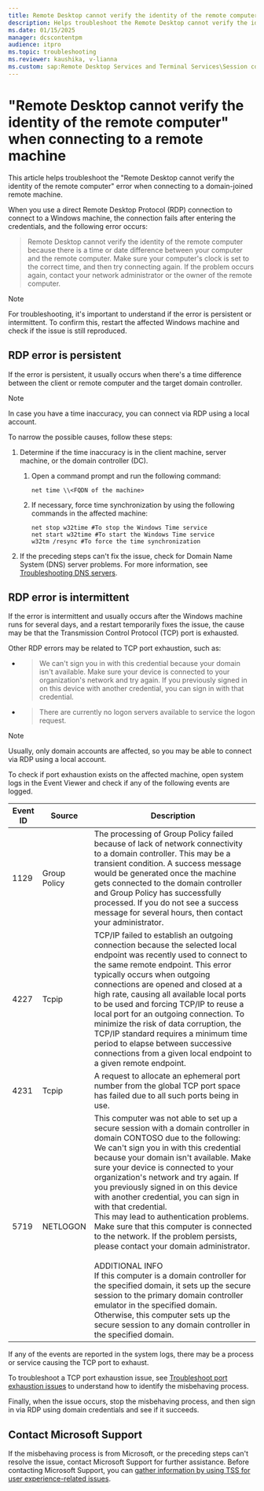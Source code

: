 ```yaml
---
title: Remote Desktop cannot verify the identity of the remote computer
description: Helps troubleshoot the Remote Desktop cannot verify the identity of the remote computer error when connecting to a domain-joined remote machine.
ms.date: 01/15/2025
manager: dcscontentpm
audience: itpro
ms.topic: troubleshooting
ms.reviewer: kaushika, v-lianna
ms.custom: sap:Remote Desktop Services and Terminal Services\Session connectivity, csstroubleshoot
---
```

# "Remote Desktop cannot verify the identity of the remote computer" when connecting to a remote machine

This article helps troubleshoot the "Remote Desktop cannot verify the identity of the remote computer" error when connecting to a domain-joined remote machine.

When you use a direct Remote Desktop Protocol (RDP) connection to connect to a Windows machine, the connection fails after entering the credentials, and the following error occurs:

> Remote Desktop cannot verify the identity of the remote computer because there is a time or date difference between your computer and the remote computer. Make sure your computer's clock is set to the correct time, and then try connecting again. If the problem occurs again, contact your network administrator or the owner of the remote computer.

> [!NOTE]
> For troubleshooting, it's important to understand if the error is persistent or intermittent. To confirm this, restart the affected Windows machine and check if the issue is still reproduced.

## RDP error is persistent

If the error is persistent, it usually occurs when there's a time difference between the client or remote computer and the target domain controller.

> [!NOTE]
> In case you have a time inaccuracy, you can connect via RDP using a local account.

To narrow the possible causes, follow these steps:

1. Determine if the time inaccuracy is in the client machine, server machine, or the domain controller (DC).

    1. Open a command prompt and run the following command:

        ```console
        net time \\<FQDN of the machine>
        ```

    2. If necessary, force time synchronization by using the following commands in the affected machine:

        ```console
        net stop w32time #To stop the Windows Time service
        net start w32time #To start the Windows Time service
        w32tm /resync #To force the time synchronization
        ```

2. If the preceding steps can't fix the issue, check for Domain Name System (DNS) server problems. For more information, see [Troubleshooting DNS servers](/windows-server/networking/dns/troubleshoot/troubleshoot-dns-server).

## RDP error is intermittent

If the error is intermittent and usually occurs after the Windows machine runs for several days, and a restart temporarily fixes the issue, the cause may be that the Transmission Control Protocol (TCP) port is exhausted.

Other RDP errors may be related to TCP port exhaustion, such as:

- > We can't sign you in with this credential because your domain isn't available. Make sure your device is connected to your organization's network and try again. If you previously signed in on this device with another credential, you can sign in with that credential.
- > There are currently no logon servers available to service the logon request.

> [!NOTE]
> Usually, only domain accounts are affected, so you may be able to connect via RDP using a local account.

To check if port exhaustion exists on the affected machine, open system logs in the Event Viewer and check if any of the following events are logged.

|Event ID  |Source  |Description  |
|---------|---------|---------|
|1129     |Group Policy         |The processing of Group Policy failed because of lack of network connectivity to a domain controller. This may be a transient condition. A success message would be generated once the machine gets connected to the domain controller and Group Policy has successfully processed. If you do not see a success message for several hours, then contact your administrator.         |
|4227     |Tcpip         |TCP/IP failed to establish an outgoing connection because the selected local endpoint was recently used to connect to the same remote endpoint. This error typically occurs when outgoing connections are opened and closed at a high rate, causing all available local ports to be used and forcing TCP/IP to reuse a local port for an outgoing connection. To minimize the risk of data corruption, the TCP/IP standard requires a minimum time period to elapse between successive connections from a given local endpoint to a given remote endpoint.         |
|4231     |Tcpip         |A request to allocate an ephemeral port number from the global TCP port space has failed due to all such ports being in use.         |
|5719     |NETLOGON         |This computer was not able to set up a secure session with a domain controller in domain CONTOSO due to the following:<br>We can't sign you in with this credential because your domain isn't available. Make sure your device is connected to your organization's network and try again. If you previously signed in on this device with another credential, you can sign in with that credential.<br>This may lead to authentication problems. Make sure that this computer is connected to the network. If the problem persists, please contact your domain administrator.<br><br>ADDITIONAL INFO<br>If this computer is a domain controller for the specified domain, it sets up the secure session to the primary domain controller emulator in the specified domain. Otherwise, this computer sets up the secure session to any domain controller in the specified domain.         |

If any of the events are reported in the system logs, there may be a process or service causing the TCP port to exhaust.

To troubleshoot a TCP port exhaustion issue, see [Troubleshoot port exhaustion issues](../../windows-client/networking/tcp-ip-port-exhaustion-troubleshooting.md) to understand how to identify the misbehaving process.

Finally, when the issue occurs, stop the misbehaving process, and then sign in via RDP using domain credentials and see if it succeeds.

## Contact Microsoft Support

If the misbehaving process is from Microsoft, or the preceding steps can't resolve the issue, contact Microsoft Support for further assistance. Before contacting Microsoft Support, you can [gather information by using TSS for user experience-related issues](../../windows-client/windows-tss/gather-information-using-tss-user-experience.md).
